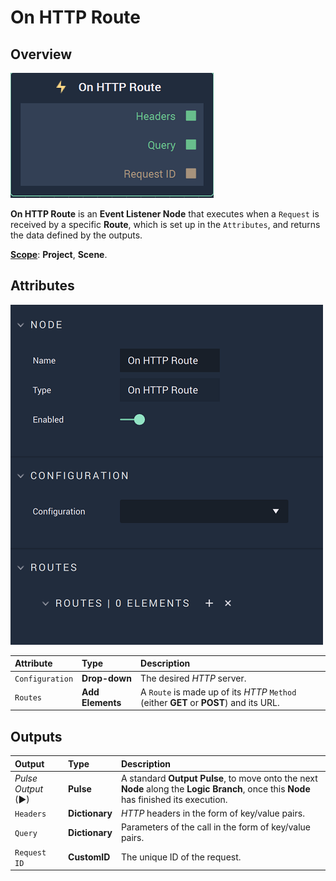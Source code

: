 # On HTTP Route

## Overview

![The On HTTP Route Node.](../../../../.gitbook/assets/onhttproutenode.png)

**On HTTP Route** is an **Event Listener Node** that executes when a `Request` is received  by a specific **Route**, which is set up in the `Attributes`, and returns the data defined by the outputs.

[**Scope**](../../overview.md#scopes): **Project**, **Scene**.

## Attributes

![The On HTTP Route Node Attributes.](../../../../.gitbook/assets/onhttprouteattributes.png)

| Attribute | Type | Description |
| :--- | :--- | :--- |
| `Configuration` | **Drop-down** | The desired _HTTP_ server. |
| `Routes` | **Add Elements** | A `Route` is made up of its _HTTP_ `Method` \(either **GET** or **POST**\) and its URL. |

## Outputs

| Output | Type | Description |
| :--- | :--- | :--- |
| _Pulse Output_ \(►\) | **Pulse** | A standard **Output Pulse**, to move onto the next **Node** along the **Logic Branch**, once this **Node** has finished its execution. |
| `Headers` | **Dictionary** | _HTTP_ headers in the form of key/value pairs. |
| `Query` | **Dictionary** | Parameters of the call in the form of key/value pairs. |
| `Request ID` | **CustomID** | The unique ID of the request. |

